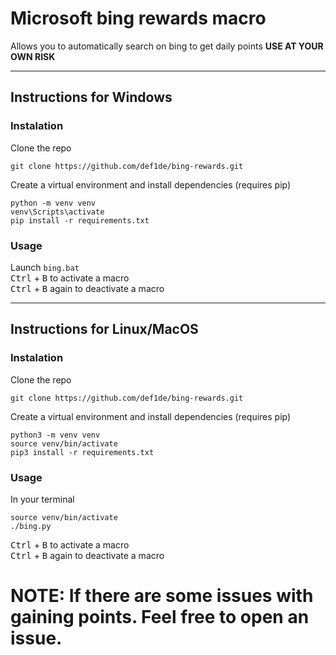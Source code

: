 # Microsoft bing rewards macro
Allows you to automatically search on bing to get daily points
**USE AT YOUR OWN RISK**

---
## Instructions for Windows
### Instalation
Clone the repo
```
git clone https://github.com/def1de/bing-rewards.git
```
Create a virtual environment and install dependencies (requires pip)
```
python -m venv venv
venv\Scripts\activate
pip install -r requirements.txt
```
### Usage
Launch `bing.bat`<br>
<kbd>Ctrl</kbd> + <kbd>B</kbd> to activate a macro<br>
<kbd>Ctrl</kbd> + <kbd>B</kbd> again to deactivate a macro

---
## Instructions for Linux/MacOS
### Instalation
Clone the repo
```
git clone https://github.com/def1de/bing-rewards.git
```
Create a virtual environment and install dependencies (requires pip)
```
python3 -m venv venv
source venv/bin/activate
pip3 install -r requirements.txt
```
### Usage
In your terminal
```
source venv/bin/activate
./bing.py
```
<kbd>Ctrl</kbd> + <kbd>B</kbd> to activate a macro<br>
<kbd>Ctrl</kbd> + <kbd>B</kbd> again to deactivate a macro

# NOTE: If there are some issues with gaining points. Feel free to open an issue.
